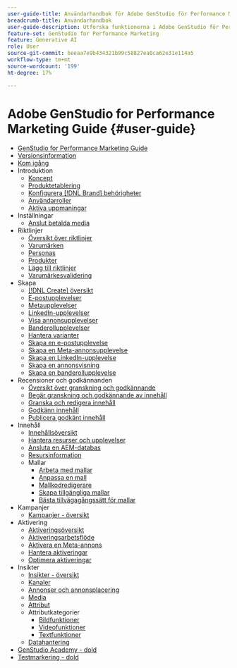 ```yaml
---
user-guide-title: Användarhandbok för Adobe GenStudio för Performance Marketing
breadcrumb-title: Användarhandbok
user-guide-description: Utforska funktionerna i Adobe GenStudio för Performance Marketing. Lär dig hur du snabbt skapar varumärkestillgångar, genererar variationer och optimerar upplevelser.
feature-set: GenStudio for Performance Marketing
feature: Generative AI
role: User
source-git-commit: beeaa7e9b434321b99c58827ea0ca62e31e114a5
workflow-type: tm+mt
source-wordcount: '199'
ht-degree: 17%

---
```



# Adobe GenStudio for Performance Marketing Guide {#user-guide}

+ [GenStudio for Performance Marketing Guide](home.md)
+ [Versionsinformation](release-notes.md)
+ [Kom igång](get-started.md)
+ Introduktion
   + [Koncept](concepts.md)
   + [Produktetablering](product-provisioning.md)
   + [Konfigurera [!DNL Brand] behörigheter](configure-brand-permissions.md)
   + [Användarroller](user-roles.md)
   + [Aktiva uppmaningar](effective-prompts.md)
+ Inställningar
   + [Anslut betalda media](connectors/connect-channel.md)
+ Riktlinjer
   + [Översikt över riktlinjer](guidelines/overview.md)
   + [Varumärken](guidelines/brands.md)
   + [Personas](guidelines/personas.md)
   + [Produkter](guidelines/products.md)
   + [Lägg till riktlinjer](guidelines/add-guidelines.md)
   + [Varumärkesvalidering](guidelines/brand-validation.md)
+ Skapa
   + [[!DNL Create] översikt](create/overview.md)
   + [E-postupplevelser](create/email-experiences.md)
   + [Metaupplevelser](create/meta-experiences.md)
   + [LinkedIn-upplevelser](create/linkedin-experiences.md)
   + [Visa annonsupplevelser](create/display-ad-experiences.md)
   + [Banderollupplevelser](create/banner-experiences.md)
   + [Hantera varianter](create/manage-variants.md)
   + [Skapa en e-postupplevelse](create/create-email-experience.md)
   + [Skapa en Meta-annonsupplevelse](create/create-meta-ad.md)
   + [Skapa en LinkedIn-upplevelse](create/create-linkedin.md)
   + [Skapa en annonsvisning](create/create-display-ad.md)
   + [Skapa en banderollupplevelse](create/create-banner-experience.md)
+ Recensioner och godkännanden
   + [Översikt över granskning och godkännande](approvals/overview.md)
   + [Begär granskning och godkännande av innehåll](approvals/request-review.md)
   + [Granska och redigera innehåll](approvals/review-and-edit.md)
   + [Godkänn innehåll](approvals/approve-content.md)
   + [Publicera godkänt innehåll](approvals/publish-content.md)
+ Innehåll
   + [Innehållsöversikt](content/overview.md)
   + [Hantera resurser och upplevelser](content/manage-assets.md)
   + [Ansluta en AEM-databas](content/connect-aem-repo.md)
   + [Resursinformation](content/asset-details.md)
   + Mallar
      + [Arbeta med mallar](content/use-templates.md)
      + [Anpassa en mall](content/customize-template.md)
      + [Mallkodredigerare](content/code-editor.md)
      + [Skapa tillgängliga mallar](content/accessibility-for-templates.md)
      + [Bästa tillvägagångssätt för mallar](content/best-practices-for-templates.md)
+ Kampanjer
   + [Kampanjer - översikt](campaigns/overview.md)
+ Aktivering
   + [Aktiveringsöversikt](activation/overview.md)
   + [Aktiveringsarbetsflöde](activation/create-activation.md)
   + [Aktivera en Meta-annons](activation/activate-meta-ad.md)
   + [Hantera aktiveringar](activation/manage-activations.md)
   + [Optimera aktiveringar](activation/troubleshooting.md)
+ Insikter
   + [Insikter - översikt](insights/overview.md)
   + [Kanaler](insights/channels.md)
   + [Annonser och annonsplacering](insights/ads.md)
   + [Media](insights/media.md)
   + [Attribut](insights/attributes.md)
   + Attributkategorier
      + [Bildfunktioner](insights/image-features.md)
      + [Videofunktioner](insights/video-features.md)
      + [Textfunktioner](insights/text-features.md)
   + [Datahantering](insights/data-management.md)
+ [GenStudio Academy - dold](genstudioacademy.md)
+ [Testmarkering - dold](test-markdown.md)
